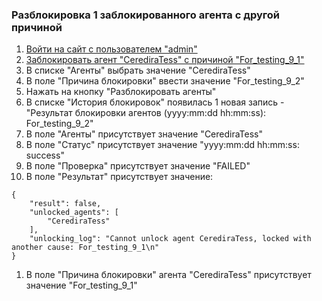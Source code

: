 ### Разблокировка 1 заблокированного агента с другой причиной

1. [Войти на сайт с пользователем "admin"](../../../0.%20Шаги/1.%20Войти%20на%20сайт%20с%20пользователем%20username.md)
1. [Заблокировать агент "CerediraTess" с причиной "For_testing_9_1"](../../../0.%20Шаги/8.%20Заблокировать%20агент%20agent%20с%20причиной%20lock_cause.md)
1. В списке "Агенты" выбрать значение "CerediraTess"
1. В поле "Причина блокировки" ввести значение "For_testing_9_2"
1. Нажать на кнопку "Разблокировать агенты"
1. В списке "История блокировок" появилась 1 новая запись - "Результат блокировки агентов (yyyy:mm:dd hh:mm:ss): For_testing_9_2"
1. В поле "Агенты" присутствует значение "CerediraTess"
1. В поле "Статус" присутствует значение "yyyy:mm:dd hh:mm:ss: success"
1. В поле "Проверка" присутствует значение "FAILED"
1. В поле "Результат" присутствует значение:
```
{
    "result": false,
    "unlocked_agents": [
        "CerediraTess"
    ],
    "unlocking_log": "Cannot unlock agent CerediraTess, locked with another cause: For_testing_9_1\n"
}
```
1. В поле "Причина блокировки" агента "CerediraTess" присутствует значение "For_testing_9_1"
